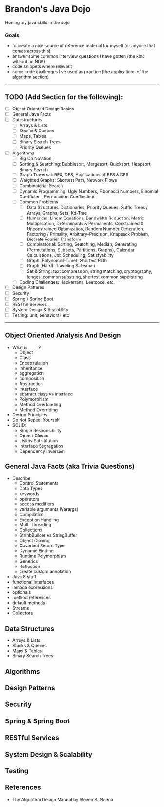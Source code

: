 # Brandon's Java Dojo
Honing my java skills in the dojo

### Goals:
- to create a nice source of reference material for myself (or anyone that comes across this)
- answer some common interview questions I have gotten (the kind without an NDA)
- code snippets where relevant
- some code challenges I've used as practice (the applications of the algorithm section)

---

## TODO (Add Section for the following):
- [ ] Object Oriented Design Basics
- [ ] General Java Facts
- [ ] Datastructures
  - [ ] Arrays & Lists
  - [ ] Stacks & Queues
  - [ ] Maps, Tables
  - [ ] Binary Search Trees
  - [ ] Priority Queues
- [ ] Algorithms
  - [ ] Big Oh Notation
  - [ ] Sorting & Searching: Bubblesort, Mergesort, Quicksort, Heapsort, Binary Search
  - [ ] Graph Traversal: BFS, DFS, Applications of BFS & DFS
  - [ ] Weighted Graphs: Shortest Path, Network Flows
  - [ ] Combinatorial Search
  - [ ] Dynamic Programming: Ugly Numbers, Fibonacci Numbers, Binomial Coefficient, Permutation Coeffiecient
  - [ ] Common Problems
    - [ ] Data Structures: Dictionaries, Priority Queues, Suffic Trees / Arrays, Graphs, Sets, Kd-Tree
    - [ ] Numerical: Linear Equations, Bandwidth Reduction, Matrix Multiplication, Determinants & Permanents, Constrained & Unconstrained Optimization, Random Number Generation, Factoring / Primality, Arbitrary-Precision, Knapsack Problem, Discrete Fourier Transform
    - [ ] Combinatorial: Sorting, Searching, Median, Generating (Permutations, Subsets, Partitions, Graphs), Calendar Calculations, Job Scheduling, Satisfyability
    - [ ] Graph (Polynomial-Time): Shortest Path
    - [ ] Graph (Hard): Traveling Salesman
    - [ ] Set & String: text compression, string matching, cryptography, longest common substring, shortest common superstring
  - [ ] Coding Challenges: Hackerrank, Leetcode, etc.
- [ ] Design Patterns
- [ ] Security
- [ ] Spring / Spring Boot
- [ ] RESTful Services
- [ ] System Design & Scalability
- [ ] Testing: unit, behavioral, etc

---

## Object Oriented Analysis And Design
- What is _____?
  - Object
  - Class
  - Encapsulation
  - Inheritance
  - aggregation
  - composition
  - Abstraction
  - Interface
  - abstract class vs interface
  - Polymorphism
  - Method Overloading
  - Method Overriding
 - Design Principles:
  - Do Not Repeat Yourself
  - SOLID:
    - Single Responsibility
    - Open / Closed
    - Liskov Substitution
    - Interface Segregation
    - Dependency Inversion
    
## General Java Facts (aka Trivia Questions)
- Describe:
  - Control Statements
  - Data Types
  - keywords
  - operators
  - access modifiers
  - variable arguments (Varargs)
  - Compilation
  - Exception Handling
  - Multi Threading
  - Collections
  - StrinbBuilder vs StringBuffer
  - Object Cloning
  - Covariant Return Type
  - Dynamic Binding
  - Runtime Polymorphism
  - Generics
  - Reflection
  - create custom annotation
 - Java 8 stuff
  - functional interfaces
  - lambda expressions
  - optionals
  - method references
  - default methods
  - Streams
  - Collectors
  
## Data Structures
- Arrays & Lists
- Stacks & Queues
- Maps & Tables
- Binary Search Trees

## Algorithms

## Design Patterns

## Security

## Spring & Spring Boot

## RESTful Services

## System Design & Scalability

## Testing

## References
- The Algorithm Design Manual by Steven S. Skiena
